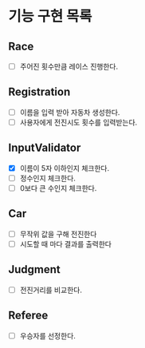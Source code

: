 # 기능 구현 목록

## Race
- [ ] 주어진 횟수만큼 레이스 진행한다.

## Registration
- [ ] 이름을 입력 받아 자동차 생성한다.
- [ ] 사용자에게 전진시도 횟수를 입력받는다.

## InputValidator
- [x] 이름이 5자 이하인지 체크한다.
- [ ] 정수인지 체크한다.
- [ ] 0보다 큰 수인지 체크한다.

## Car
- [ ] 무작위 값을 구해 전진한다
- [ ] 시도할 때 마다 결과를 출력한다

## Judgment
- [ ] 전진거리를 비교한다.

## Referee
- [ ] 우승자를 선정한다.